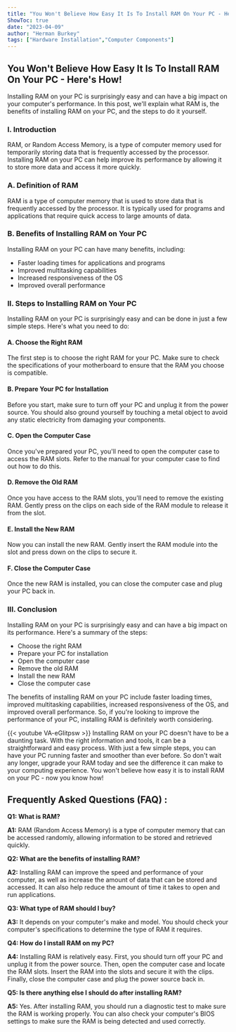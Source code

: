 ```yaml
---
title: "You Won't Believe How Easy It Is To Install RAM On Your PC - Here's How!"
ShowToc: true 
date: "2023-04-09"
author: "Herman Burkey" 
tags: ["Hardware Installation","Computer Components"]
---
```

## You Won't Believe How Easy It Is To Install RAM On Your PC - Here's How!

Installing RAM on your PC is surprisingly easy and can have a big impact on your computer's performance. In this post, we'll explain what RAM is, the benefits of installing RAM on your PC, and the steps to do it yourself.

### I. Introduction

RAM, or Random Access Memory, is a type of computer memory used for temporarily storing data that is frequently accessed by the processor. Installing RAM on your PC can help improve its performance by allowing it to store more data and access it more quickly.

### A. Definition of RAM

RAM is a type of computer memory that is used to store data that is frequently accessed by the processor. It is typically used for programs and applications that require quick access to large amounts of data.

### B. Benefits of Installing RAM on Your PC

Installing RAM on your PC can have many benefits, including:

- Faster loading times for applications and programs
- Improved multitasking capabilities
- Increased responsiveness of the OS
- Improved overall performance

### II. Steps to Installing RAM on Your PC

Installing RAM on your PC is surprisingly easy and can be done in just a few simple steps. Here's what you need to do:

#### A. Choose the Right RAM

The first step is to choose the right RAM for your PC. Make sure to check the specifications of your motherboard to ensure that the RAM you choose is compatible.

#### B. Prepare Your PC for Installation

Before you start, make sure to turn off your PC and unplug it from the power source. You should also ground yourself by touching a metal object to avoid any static electricity from damaging your components.

#### C. Open the Computer Case

Once you've prepared your PC, you'll need to open the computer case to access the RAM slots. Refer to the manual for your computer case to find out how to do this.

#### D. Remove the Old RAM

Once you have access to the RAM slots, you'll need to remove the existing RAM. Gently press on the clips on each side of the RAM module to release it from the slot.

#### E. Install the New RAM

Now you can install the new RAM. Gently insert the RAM module into the slot and press down on the clips to secure it.

#### F. Close the Computer Case

Once the new RAM is installed, you can close the computer case and plug your PC back in.

### III. Conclusion

Installing RAM on your PC is surprisingly easy and can have a big impact on its performance. Here's a summary of the steps:

- Choose the right RAM
- Prepare your PC for installation
- Open the computer case
- Remove the old RAM
- Install the new RAM
- Close the computer case

The benefits of installing RAM on your PC include faster loading times, improved multitasking capabilities, increased responsiveness of the OS, and improved overall performance. So, if you're looking to improve the performance of your PC, installing RAM is definitely worth considering.

{{< youtube VA-eGIitpsw >}} 
Installing RAM on your PC doesn't have to be a daunting task. With the right information and tools, it can be a straightforward and easy process. With just a few simple steps, you can have your PC running faster and smoother than ever before. So don't wait any longer, upgrade your RAM today and see the difference it can make to your computing experience. You won't believe how easy it is to install RAM on your PC - now you know how!

## Frequently Asked Questions (FAQ) :
**Q1: What is RAM?**

**A1:** RAM (Random Access Memory) is a type of computer memory that can be accessed randomly, allowing information to be stored and retrieved quickly. 

**Q2: What are the benefits of installing RAM?**

**A2:** Installing RAM can improve the speed and performance of your computer, as well as increase the amount of data that can be stored and accessed. It can also help reduce the amount of time it takes to open and run applications.

**Q3: What type of RAM should I buy?**

**A3:** It depends on your computer's make and model. You should check your computer's specifications to determine the type of RAM it requires. 

**Q4: How do I install RAM on my PC?**

**A4:** Installing RAM is relatively easy. First, you should turn off your PC and unplug it from the power source. Then, open the computer case and locate the RAM slots. Insert the RAM into the slots and secure it with the clips. Finally, close the computer case and plug the power source back in. 

**Q5: Is there anything else I should do after installing RAM?**

**A5:** Yes. After installing RAM, you should run a diagnostic test to make sure the RAM is working properly. You can also check your computer's BIOS settings to make sure the RAM is being detected and used correctly.






